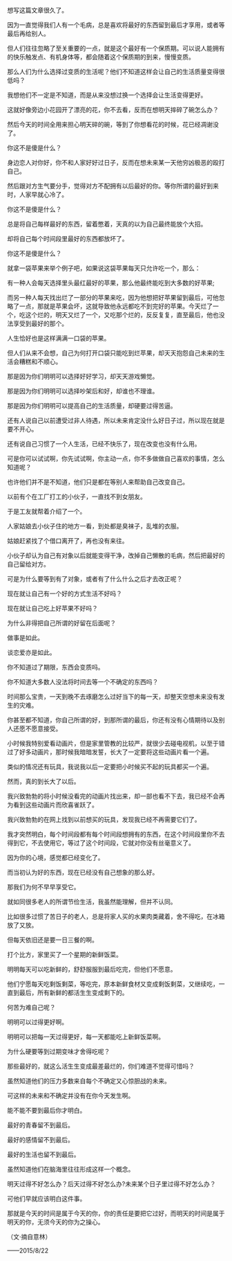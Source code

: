 想写这篇文章很久了。

因为一直觉得我们人有一个毛病，总是喜欢将最好的东西留到最后才享用，或者等最后再给别人。

但人们往往忽略了至关重要的一点，就是这个最好有一个保质期。可以说人能拥有的快乐触发点、有机身体等，都会随着这个保质期的到来，慢慢变质。

那么人们为什么选择过变质的生活呢？他们不知道这样会让自己的生活质量变得很低吗？

我想他们不一定是不知道，而是从来没想过换一个选择会让生活变得更好。

这就好像旁边小花园开了漂亮的花，你不去看，反而在想明天摔碎了碗怎么办？

然后今天的时间全用来担心明天碎的碗，等到了你想看花的时候，花已经凋谢没了。

你这不是傻是什么？

身边恋人对你好，你不和人家好好过日子，反而在想未来某一天他穷凶极恶的殴打自己。

然后跟对方生气要分手，觉得对方不配拥有以后最好的你。等你所谓的最好到来时，人家早就心冷了。

你这不是傻是什么？

总是将自己每样最好的东西，留着憋着，天真的以为自己最终能放个大招。

却将自己每个时间段里最好的东西都放坏了。

你这不是傻是什么？

就拿一袋苹果来举个例子吧，如果说这袋苹果每天只允许吃一个，那么：

有一种人会每天选择里头最红最好的苹果，那么他最终能吃到大多数的好苹果;

而另一种人每天找出烂了一部分的苹果来吃，因为他想把好苹果留到最后，可他忽略了一点，那就是苹果会坏，这就导致他永远都吃不到完好的苹果。今天烂了一个，吃这个烂的，明天又烂了一个，又吃那个烂的，反反复复，直至最后，他也没法享受到最好的那个。

人生恰好也是这样满满一口袋的苹果。

但人们从来不会想，自己为何打开口袋只能吃到烂苹果，却天天抱怨自己未来的生活会糟糕和不顺心。

那是因为你们明明可以选择好好学习，却天天游戏懒觉。

那是因为你们明明可以选择吵架后和好，却谁也不理谁。

那是因为你们明明可以提高自己的生活质量，却硬要过得苦逼。

还有人说自己以前遭受过非人待遇，所以未来肯定没什么好日子过，所以现在就是要不开心。

还有说自己习惯了一个人生活，已经不快乐了，现在改变也没有什么用。

可是你可以试试啊，你先试试啊，你主动一点，你不多做做自己喜欢的事情，怎么知道呢？

也许他们并不是不知道，他们只是都在等别人来帮助自己改变自己。

以前有个在工厂打工的小伙子，一直找不到女朋友。

于是工友就帮着介绍了一个。

人家姑娘去小伙子住的地方一看，到处都是臭袜子，乱堆的衣服。

姑娘赶紧找了个借口离开了，再也没有来往。

小伙子却认为自己有对象以后就能变得干净，改掉自己懒散的毛病，然后把最好的自己留给对方。

可是为什么要等到有了对象，或者有了什么什么之后才去改正呢？

现在就让自己有一个好的方式生活不好吗？

现在就让自己吃上好苹果不好吗？

为什么非得把自己所谓的好留在后面呢？

做事是如此。

谈恋爱亦是如此。

你不知道过了期限，东西会变质吗。

你不知道大多数人没法将时间去等一个不确定的东西吗？

时间那么宝贵，一天到晚不去琢磨怎么过好当下的每一天，却整天空想未来没有发生的灾难。

你甚至都不知道，你自己所谓的好，到那所谓的最后，你还有没有心情期待以及别人还愿不愿意接受。

小时候我特别爱看动画片，但是家里管教的比较严，就很少去碰电视机，以至于错过了好多动画片，那时候我暗暗发誓，长大了一定要将这些动画片看一个遍。

类似的情况还有玩具，我说我以后一定要把小时候买不起的玩具都买一个遍。

然而，真的到长大了以后。

我兴致勃勃的将小时候没看完的动画片找出来，却一部也看不下去，我已经不会再为看到这些动画片而欣喜雀跃了。

我兴致勃勃的在网上找到以前想买的玩具，发现我已经不再需要它们了。

我才突然明白，每个时间段都有每个时间段想拥有的东西，在这个时间段里你不去得到它，不去使用它，等过了这个时间段，它就对你没有丝毫意义了。

因为你的心境，感觉都已经变化了。

而当初认为好的东西，现在已经没有自己想象的那么好。

那我们为何不早早享受它。

就如同很多老人的所谓节俭生活，我虽然能理解，但并不认同。

比如很多过惯了苦日子的老人，总是将家人买的水果肉类藏着，舍不得吃，在冰箱放了又放。

但每天依旧还是要一日三餐的啊。

打个比方，家里买了一个星期的新鲜饭菜。

明明每天可以吃新鲜的，舒舒服服到最后吃完，但他们不愿意。

他们宁愿每天吃剩饭剩菜，等吃完，原本新鲜食材又变成剩饭剩菜，又继续吃，一直到最后，所有新鲜的都活生生变成剩下的。

何苦为难自己呢？

明明可以过得更好啊。

明明可以把每一天过得更好，每一天都能吃上新鲜饭菜啊。

为什么硬要等到过期变味才舍得吃呢？

那些最好的，就这么活生生变成最差最烂的，你们难道不觉得可惜吗？

虽然知道他们的压力多数来自每个不确定又心惊胆战的未来。

可这样的未来和不确定并没有在你今天发生啊。

能不能不要到最后你才明白。

最好的青春留不到最后。

最好的感情留不到最后。

最好的生活也留不到最后。

虽然知道他们在脑海里往往形成这样一个概念。

明天过得不好怎么办？后天过得不好怎么办?未来某个日子里过得不好怎么办？

可他们早就应该明白这件事。

那就是今天的时间是属于今天的你，你的责任是要把它过好，而明天的时间是属于明天的你，无须今天的你为之操心。

（文·摘自意林）

——2015/8/22

